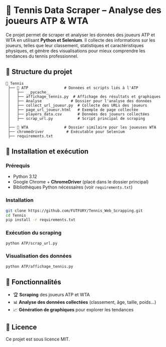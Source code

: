 # 🎾 Tennis Data Scraper – Analyse des joueurs ATP & WTA  

Ce projet permet de scraper et analyser les données des joueurs ATP et WTA en utilisant **Python et Selenium**. Il collecte des informations sur les joueurs, telles que leur classement, statistiques et caractéristiques physiques, et génère des visualisations pour mieux comprendre les tendances du tennis professionnel.

## 📂 Structure du projet  

```
📂 Tennis
 ├── 📂 ATP                # Données et scripts liés à l'ATP
 │   ├── __pycache__       
 │   ├── affichage_tennis.py  # Affichage des résultats et graphiques
 │   ├── Analyse             # Dossier pour l'analyse des données
 │   ├── collect_url_joueur.py  # Collecte des URLs des joueurs
 │   ├── page_url_joueur.html   # Exemple de page collectée
 │   ├── players_data.csv       # Données des joueurs collectées
 │   ├── scrap_url.py           # Script principal de scraping
 │
 ├── 📂 WTA                # Dossier similaire pour les joueuses WTA
 ├── chromedriver          # Exécutable pour Selenium
 ├── requirements.txt
```

## 🚀 Installation et exécution  

### Prérequis  
- Python 3.12  
- Google Chrome + **ChromeDriver** (placé dans le dossier principal)  
- Bibliothèques Python nécessaires (voir `requirements.txt`)  

### Installation  
```bash
git clone https://github.com/FUTFURY/Tennis_Web_Scrapping.git
cd Tennis
pip install -r requirements.txt
```

### Exécution du scraping  
```bash
python ATP/scrap_url.py
```

### Visualisation des données  
```bash
python ATP/affichage_tennis.py
```

## 🔧 Fonctionnalités  
- 🏆 **Scraping** des joueurs ATP et WTA  
- 📊 **Analyse des données collectées** (classement, âge, taille, poids...)  
- 📈 **Génération de graphiques** pour explorer les tendances  

## 📄 Licence  
Ce projet est sous licence MIT.
